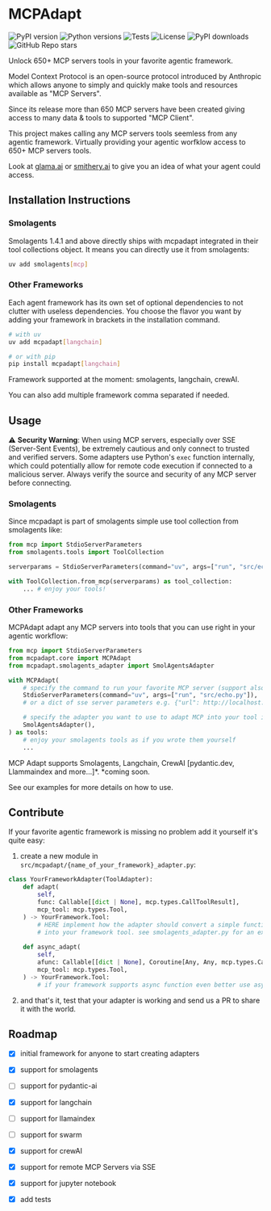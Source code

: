 # MCPAdapt

![PyPI version](https://img.shields.io/pypi/v/mcpadapt)
![Python versions](https://img.shields.io/pypi/pyversions/mcpadapt)
![Tests](https://github.com/grll/mcpadapt/actions/workflows/ci.yml/badge.svg)
![License](https://img.shields.io/github/license/grll/mcpadapt)
![PyPI downloads](https://img.shields.io/pypi/dm/mcpadapt)
![GitHub Repo stars](https://img.shields.io/github/stars/grll/mcpadapt)

Unlock 650+ MCP servers tools in your favorite agentic framework.

Model Context Protocol is an open-source protocol introduced by Anthropic which allows anyone to simply and quickly make tools and resources available as "MCP Servers".

Since its release more than 650 MCP servers have been created giving access to many data & tools to supported "MCP Client".

This project makes calling any MCP servers tools seemless from any agentic framework. Virtually providing your agentic worfklow access to 650+ MCP servers tools.

Look at [glama.ai](https://glama.ai/mcp/servers) or [smithery.ai](https://smithery.ai/) to give you an idea of what your agent could access.

## Installation Instructions

### Smolagents

Smolagents 1.4.1 and above directly ships with mcpadapt integrated in their tool collections object.
It means you can directly use it from smolagents:

```bash
uv add smolagents[mcp]
```

### Other Frameworks

Each agent framework has its own set of optional dependencies to not clutter with useless dependencies.
You choose the flavor you want by adding your framework in brackets in the installation command.

```bash
# with uv
uv add mcpadapt[langchain]

# or with pip
pip install mcpadapt[langchain]
```

Framework supported at the moment: smolagents, langchain, crewAI.

You can also add multiple framework comma separated if needed. 

## Usage

⚠️ **Security Warning**: When using MCP servers, especially over SSE (Server-Sent Events), be extremely cautious and only connect to trusted and verified servers. Some adapters use Python's `exec` function internally, which could potentially allow for remote code execution if connected to a malicious server. Always verify the source and security of any MCP server before connecting.

### Smolagents

Since mcpadapt is part of smolagents simple use tool collection from smolagents like:

```python
from mcp import StdioServerParameters
from smolagents.tools import ToolCollection

serverparams = StdioServerParameters(command="uv", args=["run", "src/echo.py"])

with ToolCollection.from_mcp(serverparams) as tool_collection:
    ... # enjoy your tools!
```

### Other Frameworks

MCPAdapt adapt any MCP servers into tools that you can use right in your agentic workflow:

```python
from mcp import StdioServerParameters
from mcpadapt.core import MCPAdapt
from mcpadapt.smolagents_adapter import SmolAgentsAdapter

with MCPAdapt(
    # specify the command to run your favorite MCP server (support also smithery and co.)
    StdioServerParameters(command="uv", args=["run", "src/echo.py"]),
    # or a dict of sse server parameters e.g. {"url": http://localhost:8000, "headers": ...}

    # specify the adapter you want to use to adapt MCP into your tool in this case smolagents.
    SmolAgentsAdapter(),
) as tools:
    # enjoy your smolagents tools as if you wrote them yourself
    ...
```

MCP Adapt supports Smolagents, Langchain, CrewAI [pydantic.dev, Llammaindex and more...]*.
*coming soon.

See our examples for more details on how to use.

## Contribute

If your favorite agentic framework is missing no problem add it yourself it's quite easy:

1. create a new module in `src/mcpadapt/{name_of_your_framework}_adapter.py`:

```python
class YourFrameworkAdapter(ToolAdapter):
    def adapt(
        self,
        func: Callable[[dict | None], mcp.types.CallToolResult],
        mcp_tool: mcp.types.Tool,
    ) -> YourFramework.Tool:
        # HERE implement how the adapter should convert a simple function and mcp_tool (JSON Schema)
        # into your framework tool. see smolagents_adapter.py for an example
    
    def async_adapt(
        self,
        afunc: Callable[[dict | None], Coroutine[Any, Any, mcp.types.CallToolResult]],
        mcp_tool: mcp.types.Tool,
    ) -> YourFramework.Tool:
        # if your framework supports async function even better use async_adapt.
```

2. and that's it, test that your adapter is working and send us a PR to share it with the world.

## Roadmap

- [x] initial framework for anyone to start creating adapters
- [x] support for smolagents
- [ ] support for pydantic-ai
- [x] support for langchain
- [ ] support for llamaindex
- [ ] support for swarm
- [x] support for crewAI
- [x] support for remote MCP Servers via SSE
- [x] support for jupyter notebook
- [x] add tests

